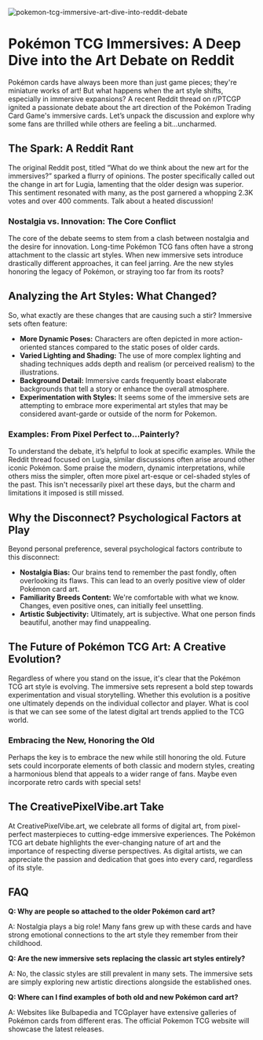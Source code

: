 ![pokemon-tcg-immersive-art-dive-into-reddit-debate](https://images.pexels.com/photos/9560283/pexels-photo-9560283.jpeg?auto=compress&cs=tinysrgb&fit=crop&h=627&w=1200)

# Pokémon TCG Immersives: A Deep Dive into the Art Debate on Reddit

Pokémon cards have always been more than just game pieces; they're miniature works of art! But what happens when the art style shifts, especially in immersive expansions? A recent Reddit thread on r/PTCGP ignited a passionate debate about the art direction of the Pokémon Trading Card Game's immersive cards. Let’s unpack the discussion and explore why some fans are thrilled while others are feeling a bit…uncharmed.

## The Spark: A Reddit Rant

The original Reddit post, titled “What do we think about the new art for the immersives?” sparked a flurry of opinions. The poster specifically called out the change in art for Lugia, lamenting that the older design was superior. This sentiment resonated with many, as the post garnered a whopping 2.3K votes and over 400 comments. Talk about a heated discussion!

### Nostalgia vs. Innovation: The Core Conflict

The core of the debate seems to stem from a clash between nostalgia and the desire for innovation. Long-time Pokémon TCG fans often have a strong attachment to the classic art styles. When new immersive sets introduce drastically different approaches, it can feel jarring. Are the new styles honoring the legacy of Pokémon, or straying too far from its roots?

## Analyzing the Art Styles: What Changed?

So, what exactly are these changes that are causing such a stir? Immersive sets often feature:

*   **More Dynamic Poses:** Characters are often depicted in more action-oriented stances compared to the static poses of older cards.
*   **Varied Lighting and Shading:** The use of more complex lighting and shading techniques adds depth and realism (or perceived realism) to the illustrations.
*   **Background Detail:** Immersive cards frequently boast elaborate backgrounds that tell a story or enhance the overall atmosphere.
*   **Experimentation with Styles:** It seems some of the immersive sets are attempting to embrace more experimental art styles that may be considered avant-garde or outside of the norm for Pokemon. 


### Examples: From Pixel Perfect to…Painterly?

To understand the debate, it’s helpful to look at specific examples. While the Reddit thread focused on Lugia, similar discussions often arise around other iconic Pokémon. Some praise the modern, dynamic interpretations, while others miss the simpler, often more pixel art-esque or cel-shaded styles of the past. This isn't necessarily pixel art these days, but the charm and limitations it imposed is still missed.

## Why the Disconnect? Psychological Factors at Play

Beyond personal preference, several psychological factors contribute to this disconnect:

*   **Nostalgia Bias:** Our brains tend to remember the past fondly, often overlooking its flaws. This can lead to an overly positive view of older Pokémon card art.
*   **Familiarity Breeds Content:** We're comfortable with what we know. Changes, even positive ones, can initially feel unsettling.
*   **Artistic Subjectivity:** Ultimately, art is subjective. What one person finds beautiful, another may find unappealing.

## The Future of Pokémon TCG Art: A Creative Evolution?

Regardless of where you stand on the issue, it's clear that the Pokémon TCG art style is evolving. The immersive sets represent a bold step towards experimentation and visual storytelling. Whether this evolution is a positive one ultimately depends on the individual collector and player. What is cool is that we can see some of the latest digital art trends applied to the TCG world. 

### Embracing the New, Honoring the Old

Perhaps the key is to embrace the new while still honoring the old. Future sets could incorporate elements of both classic and modern styles, creating a harmonious blend that appeals to a wider range of fans. Maybe even incorporate retro cards with special sets!

## The CreativePixelVibe.art Take

At CreativePixelVibe.art, we celebrate all forms of digital art, from pixel-perfect masterpieces to cutting-edge immersive experiences. The Pokémon TCG art debate highlights the ever-changing nature of art and the importance of respecting diverse perspectives. As digital artists, we can appreciate the passion and dedication that goes into every card, regardless of its style.

## FAQ

**Q: Why are people so attached to the older Pokémon card art?**

A: Nostalgia plays a big role! Many fans grew up with these cards and have strong emotional connections to the art style they remember from their childhood.

**Q: Are the new immersive sets replacing the classic art styles entirely?**

A: No, the classic styles are still prevalent in many sets. The immersive sets are simply exploring new artistic directions alongside the established ones.

**Q: Where can I find examples of both old and new Pokémon card art?**

A: Websites like Bulbapedia and TCGplayer have extensive galleries of Pokémon cards from different eras. The official Pokemon TCG website will showcase the latest releases.
